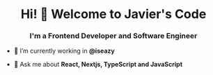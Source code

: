 <h1 align="center">Hi! 👋 Welcome to Javier's Code</h1>
<h3 align="center">I'm a Frontend Developer and Software Engineer</h3>

- 🔭 I’m currently working in **@iseazy**

- 💬 Ask me about **React, Nextjs, TypeScript and JavaScript**
